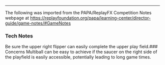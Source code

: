 ***
The following was imported from the PAPA/ReplayFX Competition Notes webpage at https://replayfoundation.org/papa/learning-center/director-guide/game-notes/#GameNotes
### Tech Notes
            
Be sure the upper right flipper can easily complete the upper play field.### Concerns
Multiball can be easy to achieve if the saucer on the right side of the playfield is easily accessible, potentially leading to long game times.
